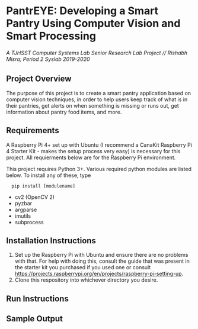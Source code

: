 # PantrEYE: Developing a Smart Pantry Using Computer Vision and Smart Processing
###### A TJHSST Computer Systems Lab Senior Research Lab Project // Rishabh Misra; Period 2 Syslab 2019-2020

## Project Overview
The purpose of this project is to create a smart pantry application based on computer vision techniques, in order to help users keep track of what is in their pantries, get alerts on when something is missing or runs out, get information about pantry food items, and more.

## Requirements
A Raspberry Pi 4+ set up with Ubuntu (I recommend a CanaKit Raspberry Pi 4 Starter Kit - makes the setup process very easy) is necessary for this project. All requierments below are for the Raspberry Pi environment. 

This project requires Python 3+.
Various required python modules are listed below. To install any of these, type
```
  pip install [modulename]
```
 - cv2 (OpenCV 2)
 - pyzbar
 - argparse
 - imutils
 - subprocess
 
 ## Installation Instructions
 1. Set up the Raspberry Pi with Ubuntu and ensure there are no problems with that. For help with doing this, consult the guide that was present in the starter kit you purchased if you used one or consult https://projects.raspberrypi.org/en/projects/raspberry-pi-setting-up. 
 2. Clone this respository into whichever directory you desire. 
 
 ## Run Instructions
 
 ## Sample Output
